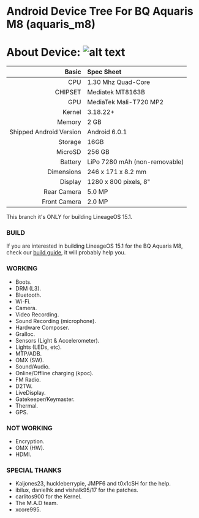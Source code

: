 Android Device Tree For BQ Aquaris M8 (aquaris_m8)
=================================================
About Device:
![alt text](https://img.pccomponentes.com/articles/10/106105/a3.jpg)
=====================================
Basic   | Spec Sheet
-------:|:-------------------------
CPU     | 1.30 Mhz Quad-Core 
CHIPSET | Mediatek MT8163B
GPU     | MediaTek Mali-T720 MP2
Kernel  | 3.18.22+
Memory  | 2 GB
Shipped Android Version | Android 6.0.1
Storage | 16GB
MicroSD | 256 GB
Battery | LiPo 7280 mAh (non-removable)
Dimensions | 246 x 171 x 8.2 mm
Display | 1280 x 800 pixels, 8"
Rear Camera  | 5.0 MP
Front Camera | 2.0 MP

This branch it's ONLY for building LineageOS 15.1.

### BUILD ###
If you are interested in building LineageOS 15.1 for the BQ Aquaris M8, check our [build guide](https://github.com/mt8163/android_vendor_bq_mt8163/blob/lineage-15.1/README.md), it will probably help you.

### WORKING ###
- Boots.
- DRM (L3).
- Bluetooth.
- Wi-Fi.
- Camera.
- Video Recording.
- Sound Recording (microphone).
- Hardware Composer.
- Gralloc.
- Sensors (Light & Accelerometer).
- Lights (LEDs, etc).
- MTP/ADB.
- OMX (SW).
- Sound/Audio.
- Online/Offline charging (kpoc).
- FM Radio.
- D2TW.
- LiveDisplay.
- Gatekeeper/Keymaster.
- Thermal.
- GPS.

### NOT WORKING ###
- Encryption.
- OMX (HW).
- HDMI.

### SPECIAL THANKS ###
- Kaijones23, huckleberrypie, JMPF6 and t0x1cSH for the help.
- ibilux, danielhk and vishalk95/17 for the patches.
- carlitos900 for the Kernel.
- The M.A.D team.
- xcore995.

